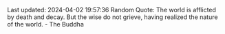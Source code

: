 Last updated: 2024-04-02 19:57:36
Random Quote: The world is afflicted by death and decay. But the wise do not grieve, having realized the nature of the world. - The Buddha